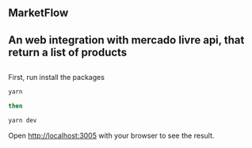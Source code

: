 ## MarketFlow

## An web integration with mercado livre api, that return a list of products

##


First, run install the packages

```bash
yarn 

then 

yarn dev

```

Open [http://localhost:3005](http://localhost:3005) with your browser to see the result.

